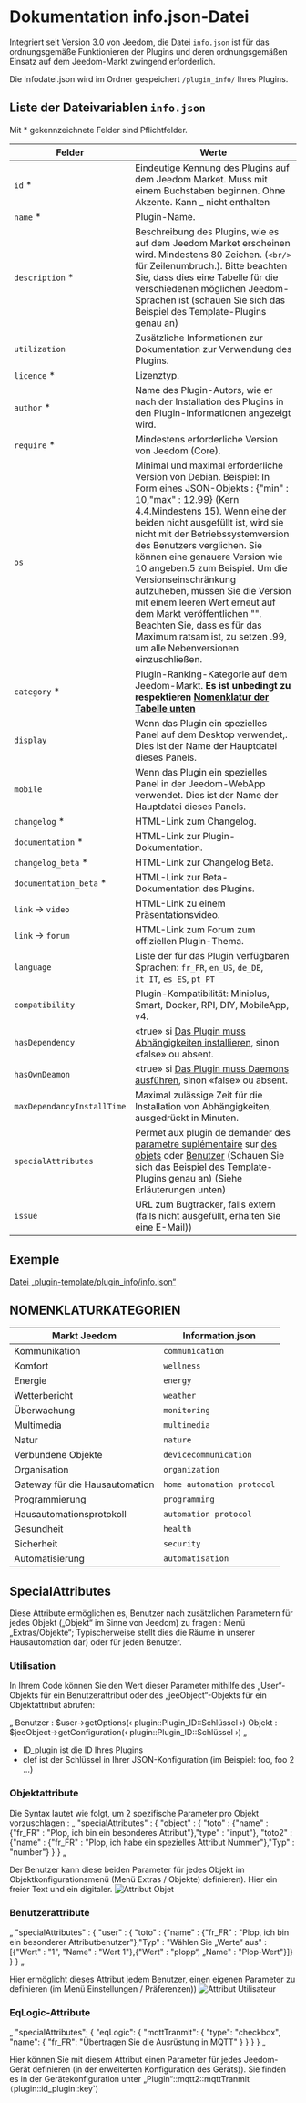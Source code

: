 # Dokumentation info.json-Datei

Integriert seit Version 3.0 von Jeedom, die Datei ``info.json`` ist für das ordnungsgemäße Funktionieren der Plugins und deren ordnungsgemäßen Einsatz auf dem Jeedom-Markt zwingend erforderlich.

Die Infodatei.json wird im Ordner gespeichert ``/plugin_info/`` Ihres Plugins.

## Liste der Dateivariablen ``info.json``

Mit * gekennzeichnete Felder sind Pflichtfelder.

Felder                   | Werte                                                                                                                   |
------------------------ | ------------------------------------------------------------------------------------------------------------------------- |
``id`` *                     | Eindeutige Kennung des Plugins auf dem Jeedom Market. Muss mit einem Buchstaben beginnen. Ohne Akzente. Kann _ nicht enthalten                             |
``name`` *                   | Plugin-Name.                                                                                                            |
``description`` *            | Beschreibung des Plugins, wie es auf dem Jeedom Market erscheinen wird. Mindestens 80 Zeichen. (``<br/>`` für Zeilenumbruch.). Bitte beachten Sie, dass dies eine Tabelle für die verschiedenen möglichen Jeedom-Sprachen ist (schauen Sie sich das Beispiel des Template-Plugins genau an)                                  |                                                                                     |
``utilization``                    | Zusätzliche Informationen zur Dokumentation zur Verwendung des Plugins.                                                    |
``licence`` *                | Lizenztyp.                                                                                                          |
``author`` *                 | Name des Plugin-Autors, wie er nach der Installation des Plugins in den Plugin-Informationen angezeigt wird.         |
``require`` *                | Mindestens erforderliche Version von Jeedom (Core).                                                                                                |
``os``                 | Minimal und maximal erforderliche Version von Debian. Beispiel: In Form eines JSON-Objekts : {"min" : 10,"max" : 12.99} (Kern 4.4.Mindestens 15). Wenn eine der beiden nicht ausgefüllt ist, wird sie nicht mit der Betriebssystemversion des Benutzers verglichen. Sie können eine genauere Version wie 10 angeben.5 zum Beispiel. Um die Versionseinschränkung aufzuheben, müssen Sie die Version mit einem leeren Wert erneut auf dem Markt veröffentlichen "". Beachten Sie, dass es für das Maximum ratsam ist, zu setzen .99, um alle Nebenversionen einzuschließen.                                               |
``category`` *               | Plugin-Ranking-Kategorie auf dem Jeedom-Markt. **Es ist unbedingt zu respektieren [Nomenklatur der Tabelle unten](https://doc.jeedom.com/de_DE/dev/structure_info_json/#NOMENCLATURE%20CATEGORIES)** |
``display``                  | Wenn das Plugin ein spezielles Panel auf dem Desktop verwendet,. Dies ist der Name der Hauptdatei dieses Panels.                    |
``mobile``                   | Wenn das Plugin ein spezielles Panel in der Jeedom-WebApp verwendet. Dies ist der Name der Hauptdatei dieses Panels.   |
``changelog`` *              | HTML-Link zum Changelog.                                                                                              |
``documentation`` *          | HTML-Link zur Plugin-Dokumentation.
``changelog_beta`` *              | HTML-Link zur Changelog Beta.|
``documentation_beta`` *          | HTML-Link zur Beta-Dokumentation des Plugins.
``link`` -> ``video``               | HTML-Link zu einem Präsentationsvideo.                                                                                 |
``link`` -> ``forum``               | HTML-Link zum Forum zum offiziellen Plugin-Thema.                                                                  |
``language``                | Liste der für das Plugin verfügbaren Sprachen: ``fr_FR``, ``en_US``, ``de_DE``, ``it_IT``, ``es_ES``, ``pt_PT``            |
``compatibility``            | Plugin-Kompatibilität: Miniplus, Smart, Docker, RPI, DIY, MobileApp, v4.                                                   |
``hasDependency``            | «true» si [Das Plugin muss Abhängigkeiten installieren](https://doc.jeedom.com/de_DE/dev/daemon_plugin#Les%20d%C3%A9pendance), sinon «false» ou absent.                                              |
``hasOwnDeamon``             | «true» si [Das Plugin muss Daemons ausführen](https://doc.jeedom.com/de_DE/dev/daemon_plugin#Les%20d%C3%A9mons%20%26%20d%C3%A9pendances), sinon «false» ou absent.                                                   |
``maxDependancyInstallTime`` | Maximal zulässige Zeit für die Installation von Abhängigkeiten, ausgedrückt in Minuten.                                            |
``specialAttributes`` | Permet aux plugin de demander des [parametre suplémentaire](https://doc.jeedom.com/de_DE/dev/structure_info_json#SpecialAttributes) sur [des objets](https://doc.jeedom.com/de_DE/dev/structure_info_json#Attribute%20Object) oder [Benutzer](https://doc.jeedom.com/de_DE/dev/structure_info_json#Attributs%20User) (Schauen Sie sich das Beispiel des Template-Plugins genau an) (Siehe Erläuterungen unten)                                            |
``issue``                    | URL zum Bugtracker, falls extern (falls nicht ausgefüllt, erhalten Sie eine E-Mail))

## Exemple

[Datei „plugin-template/plugin_info/info.json“](https://github.com/jeedom/plugin-template/blob/master/plugin_info/info.json)

## NOMENKLATURKATEGORIEN

Markt Jeedom         | Information.json               |
--------------------- | ----------------------- |
Kommunikation         | ``communication``           |
Komfort               | ``wellness``                |
Energie               | ``energy``                  |
Wetterbericht                 | ``weather``                 |
Überwachung            | ``monitoring``              |
Multimedia            | ``multimedia``              |
Natur                | ``nature``                  |
Verbundene Objekte      | ``devicecommunication``     |
Organisation          | ``organization``            |
Gateway für die Hausautomation  | ``home automation protocol``|
Programmierung         | ``programming``             |
Hausautomationsprotokoll   | ``automation protocol``     |
Gesundheit                 | ``health``                  |
Sicherheit              | ``security``                |
Automatisierung           | ``automatisation``          |

## SpecialAttributes

Diese Attribute ermöglichen es, Benutzer nach zusätzlichen Parametern für jedes Objekt („Objekt“ im Sinne von Jeedom) zu fragen : Menü „Extras/Objekte“; Typischerweise stellt dies die Räume in unserer Hausautomation dar) oder für jeden Benutzer.

### Utilisation

In Ihrem Code können Sie den Wert dieser Parameter mithilfe des „User“-Objekts für ein Benutzerattribut oder des „jeeObject“-Objekts für ein Objektattribut abrufen:

„
Benutzer : $user->getOptions(‹ plugin::Plugin_ID::Schlüssel ›)
Objekt : $jeeObject->getConfiguration(‹ plugin::Plugin_ID::Schlüssel ›)
„
* ID_plugin ist die ID Ihres Plugins
* clef ist der Schlüssel in Ihrer JSON-Konfiguration (im Beispiel: foo, foo 2 ...)

### Objektattribute

Die Syntax lautet wie folgt, um 2 spezifische Parameter pro Objekt vorzuschlagen :
„
	"specialAttributes" : {
		"object" : {
			"toto" : {"name" : {"fr_FR" : "Plop, ich bin ein besonderes Attribut"},"type" : "input"},
			"toto2" : {"name" : {"fr_FR" : "Plop, ich habe ein spezielles Attribut Nummer"},"Typ" : "number"}
		}
	}
„

Der Benutzer kann diese beiden Parameter für jedes Objekt im Objektkonfigurationsmenü (Menü Extras / Objekte) definieren).
Hier ein freier Text und ein digitaler.
![Attribut Objet](images/SpecialAttributeObject.png)

### Benutzerattribute

„
	"specialAttributes" : {
		"user" : {
			"toto" : {"name" : {"fr_FR" : "Plop, ich bin ein besonderer Attributbenutzer"},"Typ" : "Wählen Sie „Werte“ aus" : [{"Wert" : "1", "Name" : "Wert 1"},{"Wert" : "plopp“, „Name" : "Plop-Wert"}]}
		}
	}
„

Hier ermöglicht dieses Attribut jedem Benutzer, einen eigenen Parameter zu definieren (im Menü Einstellungen / Präferenzen))
![Attribut Utilisateur](images/SpecialAttributeUser.png)

### EqLogic-Attribute

„
	"specialAttributes": {
        "eqLogic": {
            "mqttTranmit": {
                "type": "checkbox",
                "name": {
                    "fr_FR": "Übertragen Sie die Ausrüstung in MQTT"
                }
            }
        }
    }
„

Hier können Sie mit diesem Attribut einen Parameter für jedes Jeedom-Gerät definieren (in der erweiterten Konfiguration des Geräts)). Sie finden es in der Gerätekonfiguration unter „Plugin“::mqtt2::mqttTranmit` (`plugin::id_plugin::key`)
